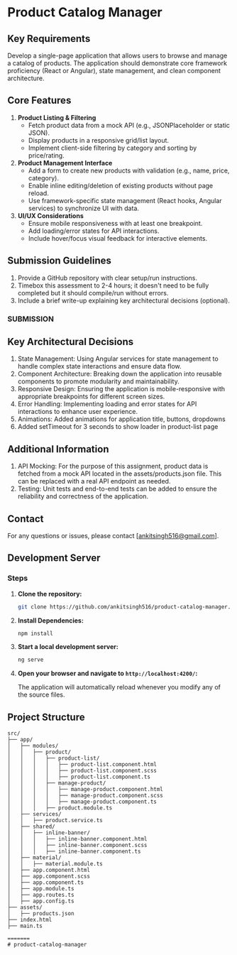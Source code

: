 # Product Catalog Manager

## Key Requirements

Develop a single-page application that allows users to browse and manage a catalog of products. The application should demonstrate core framework proficiency (React or Angular), state management, and clean component architecture.

## Core Features

1. **Product Listing & Filtering**
   - Fetch product data from a mock API (e.g., JSONPlaceholder or static JSON).
   - Display products in a responsive grid/list layout.
   - Implement client-side filtering by category and sorting by price/rating.
2. **Product Management Interface**
   - Add a form to create new products with validation (e.g., name, price, category).
   - Enable inline editing/deletion of existing products without page reload.
   - Use framework-specific state management (React hooks, Angular services) to synchronize UI with data.
3. **UI/UX Considerations**
   - Ensure mobile responsiveness with at least one breakpoint.
   - Add loading/error states for API interactions.
   - Include hover/focus visual feedback for interactive elements.

## Submission Guidelines

1. Provide a GitHub repository with clear setup/run instructions.
2. Timebox this assessment to 2-4 hours; it doesn't need to be fully completed but it should compile/run without errors.
3. Include a brief write-up explaining key architectural decisions (optional).

### SUBMISSION
## Key Architectural Decisions
1. State Management: Using Angular services for state management to handle complex state interactions and ensure data flow.
2. Component Architecture: Breaking down the application into reusable components to promote modularity and maintainability.
3. Responsive Design: Ensuring the application is mobile-responsive with appropriate breakpoints for different screen sizes.
4. Error Handling: Implementing loading and error states for API interactions to enhance user experience.
5. Animations: Added animations for application title, buttons, dropdowns
6. Added setTimeout for 3 seconds to show loader in product-list page

## Additional Information
1. API Mocking: For the purpose of this assignment, product data is fetched from a mock API located in the assets/products.json file. This can be replaced with a real API endpoint as needed.
2. Testing: Unit tests and end-to-end tests can be added to ensure the reliability and correctness of the application.

## Contact
For any questions or issues, please contact [ankitsingh516@gmail.com].

## Development Server

### Steps

1. **Clone the repository:**

    ```sh
    git clone https://github.com/ankitsingh516/product-catalog-manager.git
    ```

2. **Install Dependencies:**

    ```sh
    npm install
    ```

3. **Start a local development server:**

    ```sh
    ng serve
    ```

4. **Open your browser and navigate to `http://localhost:4200/`:**

    The application will automatically reload whenever you modify any of the source files.

## Project Structure

```plaintext
src/
├── app/
│   ├── modules/
│   │   ├── product/
│   │   │   ├── product-list/
│   │   │   │   ├── product-list.component.html
│   │   │   │   ├── product-list.component.scss
│   │   │   │   ├── product-list.component.ts
│   │   │   ├── manage-product/
│   │   │   │   ├── manage-product.component.html
│   │   │   │   ├── manage-product.component.scss
│   │   │   │   ├── manage-product.component.ts
│   │   │   ├── product.module.ts
│   ├── services/
│   │   ├── product.service.ts
│   ├── shared/
│   │   ├── inline-banner/
│   │   │   ├── inline-banner.component.html
│   │   │   ├── inline-banner.component.scss
│   │   │   ├── inline-banner.component.ts
│   ├── material/
│   │   ├── material.module.ts
│   ├── app.component.html
│   ├── app.component.scss
│   ├── app.component.ts
│   ├── app.module.ts
│   ├── app.routes.ts
│   ├── app.config.ts
├── assets/
│   ├── products.json
├── index.html
├── main.ts

=======
# product-catalog-manager
